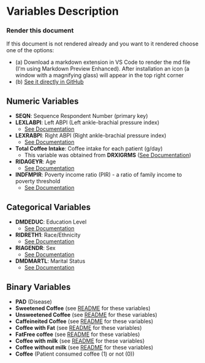# Variables Description

### Render this document
If this document is not rendered already and you want to it rendered choose one of the options:
* (a) Download a markdown extension in VS Code to render the md file (I'm using Markdown Preview Enhanced). After installation an icon (a window with a magnifying glass) will appear in the top right corner 
* (b) [See it directly in GitHub](https://github.com/tiagoengenheiro/biostat/blob/main/data/df_final_variables.md)

## Numeric Variables
- **SEQN**: Sequence Respondent Number (primary key)
- **LEXLABPI**: Left ABPI (Left ankle-brachial pressure index)
    - [See Documentation](https://wwwn.cdc.gov/Nchs/Nhanes/1999-2000/LEXABPI.htm#LEXLABPI)
- **LEXRABPI**: Right ABPI (Right ankle-brachial pressure index)
    - [See Documentation](https://wwwn.cdc.gov/Nchs/Nhanes/1999-2000/LEXABPI.htm#LEXRABPI)
- **Total Coffee Intake**: Coffee intake for each patient (g/day)
    - This variable was obtained from **DRXIGRMS** ([See Documentation](https://wwwn.cdc.gov/Nchs/Nhanes/1999-2000/DRXIFF.htm#DRXIGRMS))
- **RIDAGEYR**: Age  
    - [See Documentation](https://wwwn.cdc.gov/Nchs/Nhanes/1999-2000/DEMO.htm#RIDAGEYR)
- **INDFMPIR**: Poverty income ratio (PIR) - a ratio of family income to poverty threshold
    - [See Documentation](https://wwwn.cdc.gov/Nchs/Nhanes/1999-2000/DEMO.htm#INDFMPIR)

## Categorical Variables
- **DMDEDUC**: Education Level
    - [See Documentation](https://wwwn.cdc.gov/Nchs/Nhanes/1999-2000/DEMO.htm#DMDEDUC)
- **RIDRETH1**: Race/Ethnicity
    - [See Documentation](https://wwwn.cdc.gov/Nchs/Nhanes/1999-2000/DEMO.htm#RIDRETH1)
- **RIAGENDR**: Sex
    - [See Documentation](https://wwwn.cdc.gov/Nchs/Nhanes/1999-2000/DEMO.htm#RIAGENDR)
- **DMDMARTL**: Marital Status
    - [See Documentation](https://wwwn.cdc.gov/Nchs/Nhanes/1999-2000/DEMO.htm#DMDMARTL)

## Binary Variables
- **PAD** (Disease)
- **Sweetened Coffee** (see [README](../README.md#coffee-types-data) for these variables) 
- **Unsweetened Coffee** (see [README](../README.md#coffee-types-data) for these variables)
- **Caffeineited Coffee** (see [README](../README.md#coffee-types-data) for these variables)
- **Coffee with Fat** (see [README](../README.md#coffee-types-data) for these variables)
- **FatFree coffee** (see [README](../README.md#coffee-types-data) for these variables)
- **Coffee with milk** (see [README](../README.md#coffee-types-data) for these variables)
- **Coffee without milk** (see [README](../README.md#coffee-types-data) for these variables)
- **Coffee** (Patient consumed coffee (1) or not (0))